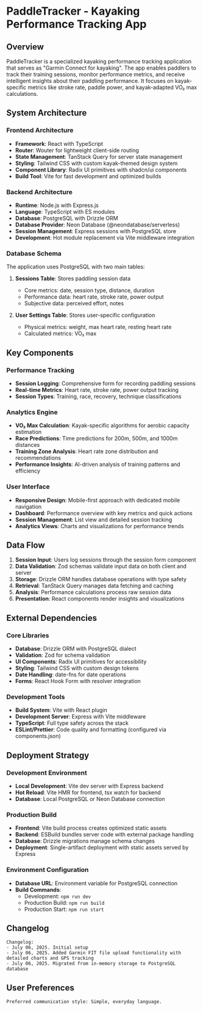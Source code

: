# PaddleTracker - Kayaking Performance Tracking App

## Overview

PaddleTracker is a specialized kayaking performance tracking application that serves as "Garmin Connect for kayaking". The app enables paddlers to track their training sessions, monitor performance metrics, and receive intelligent insights about their paddling performance. It focuses on kayak-specific metrics like stroke rate, paddle power, and kayak-adapted VO₂ max calculations.

## System Architecture

### Frontend Architecture
- **Framework**: React with TypeScript
- **Router**: Wouter for lightweight client-side routing
- **State Management**: TanStack Query for server state management
- **Styling**: Tailwind CSS with custom kayak-themed design system
- **Component Library**: Radix UI primitives with shadcn/ui components
- **Build Tool**: Vite for fast development and optimized builds

### Backend Architecture
- **Runtime**: Node.js with Express.js
- **Language**: TypeScript with ES modules
- **Database**: PostgreSQL with Drizzle ORM
- **Database Provider**: Neon Database (@neondatabase/serverless)
- **Session Management**: Express sessions with PostgreSQL store
- **Development**: Hot module replacement via Vite middleware integration

### Database Schema
The application uses PostgreSQL with two main tables:

1. **Sessions Table**: Stores paddling session data
   - Core metrics: date, session type, distance, duration
   - Performance data: heart rate, stroke rate, power output
   - Subjective data: perceived effort, notes

2. **User Settings Table**: Stores user-specific configuration
   - Physical metrics: weight, max heart rate, resting heart rate
   - Calculated metrics: VO₂ max

## Key Components

### Performance Tracking
- **Session Logging**: Comprehensive form for recording paddling sessions
- **Real-time Metrics**: Heart rate, stroke rate, power output tracking
- **Session Types**: Training, race, recovery, technique classifications

### Analytics Engine
- **VO₂ Max Calculation**: Kayak-specific algorithms for aerobic capacity estimation
- **Race Predictions**: Time predictions for 200m, 500m, and 1000m distances
- **Training Zone Analysis**: Heart rate zone distribution and recommendations
- **Performance Insights**: AI-driven analysis of training patterns and efficiency

### User Interface
- **Responsive Design**: Mobile-first approach with dedicated mobile navigation
- **Dashboard**: Performance overview with key metrics and quick actions
- **Session Management**: List view and detailed session tracking
- **Analytics Views**: Charts and visualizations for performance trends

## Data Flow

1. **Session Input**: Users log sessions through the session form component
2. **Data Validation**: Zod schemas validate input data on both client and server
3. **Storage**: Drizzle ORM handles database operations with type safety
4. **Retrieval**: TanStack Query manages data fetching and caching
5. **Analysis**: Performance calculations process raw session data
6. **Presentation**: React components render insights and visualizations

## External Dependencies

### Core Libraries
- **Database**: Drizzle ORM with PostgreSQL dialect
- **Validation**: Zod for schema validation
- **UI Components**: Radix UI primitives for accessibility
- **Styling**: Tailwind CSS with custom design tokens
- **Date Handling**: date-fns for date operations
- **Forms**: React Hook Form with resolver integration

### Development Tools
- **Build System**: Vite with React plugin
- **Development Server**: Express with Vite middleware
- **TypeScript**: Full type safety across the stack
- **ESLint/Prettier**: Code quality and formatting (configured via components.json)

## Deployment Strategy

### Development Environment
- **Local Development**: Vite dev server with Express backend
- **Hot Reload**: Vite HMR for frontend, tsx watch for backend
- **Database**: Local PostgreSQL or Neon Database connection

### Production Build
- **Frontend**: Vite build process creates optimized static assets
- **Backend**: ESBuild bundles server code with external package handling
- **Database**: Drizzle migrations manage schema changes
- **Deployment**: Single-artifact deployment with static assets served by Express

### Environment Configuration
- **Database URL**: Environment variable for PostgreSQL connection
- **Build Commands**: 
  - Development: `npm run dev`
  - Production Build: `npm run build`
  - Production Start: `npm run start`

## Changelog

```
Changelog:
- July 06, 2025. Initial setup
- July 06, 2025. Added Garmin FIT file upload functionality with detailed charts and GPS tracking
- July 06, 2025. Migrated from in-memory storage to PostgreSQL database
```

## User Preferences

```
Preferred communication style: Simple, everyday language.
```